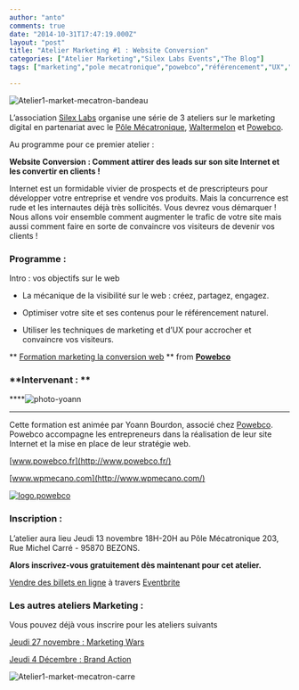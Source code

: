 ```yaml
---
author: "anto"
comments: true
date: "2014-10-31T17:47:19.000Z"
layout: "post"
title: "Atelier Marketing #1 : Website Conversion"
categories: ["Atelier Marketing","Silex Labs Events","The Blog"]
tags: ["marketing","pole mecatronique","powebco","référencement","UX","Yoann Bourdon"]

---
```

![Atelier1-market-mecatron-bandeau](https://www.silexlabs.org/wp-content/uploads/2014/10/Atelier1-market-mecatron-bandeau.png)

L’association [Silex Labs](https://www.silexlabs.org/) organise une série de 3 ateliers sur le marketing digital en partenariat avec le [Pôle Mécatronique](http://www.agglo-argenteuil-bezons.fr/economie-et-emploi/pole-mecatronique/), [Waltermelon](http://waltermelon.fr/) et [Powebco](http://www.powebco.fr).

Au programme pour ce premier atelier :

**Website Conversion : Comment attirer des leads sur son site Internet et les convertir en clients !**

Internet est un formidable vivier de prospects et de prescripteurs pour développer votre entreprise et vendre vos produits. Mais la concurrence est rude et les internautes déjà très sollicités. Vous devrez vous démarquer ! Nous allons voir ensemble comment augmenter le trafic de votre site mais aussi comment faire en sorte de convaincre vos visiteurs de devenir vos clients !


### **Programme :**


Intro : vos objectifs sur le web




  * La mécanique de la visibilité sur le web : créez, partagez, engagez.


  * Optimiser votre site et ses contenus pour le référencement naturel.


  * Utiliser les techniques de marketing et d’UX pour accrocher et convaincre vos visiteurs.





** [Formation marketing la conversion web](//fr.slideshare.net/Powebco/formation-marketing-la-conversion-web) ** from **[Powebco](//www.slideshare.net/Powebco)**




### **Intervenant : **


****![photo-yoann](https://www.silexlabs.org/wp-content/uploads/2014/10/photo-yoann.png)
****

Cette formation est animée par Yoann Bourdon, associé chez [Powebco](http://www.powebco.fr). Powebco accompagne les entrepreneurs dans la réalisation de leur site Internet et la mise en place de leur stratégie web.

[www.powebco.fr](http://www.powebco.fr/)

[www.wpmecano.com](http://www.wpmecano.com/)

[![logo.powebco](https://www.silexlabs.org/wp-content/uploads/2014/10/logo.powebco.png)](www.powebco.fr)


### **Inscription :**


L’atelier aura lieu Jeudi 13 novembre 18H-20H au Pôle Mécatronique 203, Rue Michel Carré - 95870 BEZONS.

**Alors inscrivez-vous gratuitement dès maintenant pour cet atelier.**









[Vendre des billets en ligne](http://www.eventbrite.fr/r/etckt) à travers [Eventbrite](http://www.eventbrite.fr?ref=etckt)











### **Les autres ateliers Marketing :**







Vous pouvez déjà vous inscrire pour les ateliers suivants




[Jeudi 27 novembre : Marketing Wars](https://www.silexlabs.org/atelier-marketing-2-marketing-wars)




[Jeudi 4 Décembre : Brand Action](https://www.silexlabs.org/atelier-marketing-3-brand-action)












![Atelier1-market-mecatron-carre](https://www.silexlabs.org/wp-content/uploads/2014/10/Atelier1-market-mecatron-carre.png)


